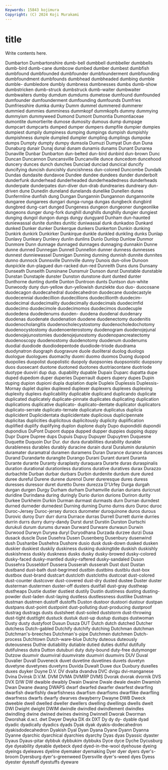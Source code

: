 ```yaml
---
Keywords: 15843 kojimura
Copyright: (C) 2024 Koji Murakami
---
```


# title

Write contents here.



Dumbarton Dumbartonshire
dumb-bell dumbbell dumbbeller dumbbells dumb-bird dumb-cane dumbcow dumbed dumber dumbest
dumbfish dumbfound dumbfounded dumbfounder dumbfounderment dumbfounding dumbfoundment dumbfounds dumbhead dumbheaded
dumbing dumble dumble- dumbledore dumbly dumbness dumbnesses dumbs dumb-show dumbstricken
dumb-struck dumbstruck dumb-waiter dumbwaiter dumbwaiters dumby dumdum dumdums dumetose dumfound
dumfounded dumfounder dumfounderment dumfounding dumfounds Dumfries Dumfriesshire dumka dumky Dumm
dummel dummered dummerer dummied dummies dumminess dummkopf dummkopfs dummy dummying
dummyism dummyweed Dumond Dumont Dumontia Dumontiaceae dumontite dumortierite dumose dumosity
dumous dump dumpage dumpcart dumpcarts dumped dumper dumpers dumpfile dumpier
dumpies dumpiest dumpily dumpiness dumping dumpings dumpish dumpishly dumpishness dumple
dumpled dumpler dumpling dumplings dumpoke dumps Dumpty dumpty dumpy dumsola
Dumuzi Dumyat Dun dun Duna Dunaburg dunair Dunaj dunal dunam
dunamis dunams Dunant Dunarea Dunaville Dunbar Dunbarton dun-belted dun-bird dunbird
dun-brown Dunc Duncan Duncannon Duncansville Duncanville dunce duncedom duncehood duncery
dunces dunch dunches Dunciad dunciad duncical duncify duncifying duncish duncishly
duncishness dun-colored Duncombe Dundalk Dundas dundasite dundavoe Dundee dundee dundees
dunder dunderbolt dunderfunk dunderhead dunderheaded dunderheadedness dunderheads dunderpate dunderpates dun-diver
dun-drab dundrearies dundreary dun-driven dune Dunedin duneland dunelands dunelike Dunellen
dunes Dunfermline dunfish dung Dungan Dungannin Dungannon dungannonite dungaree dungarees
dungari dunga-runga dungas dungbeck dungbird dungbred dung-cart dunged Dungeness dungeon
dungeoner dungeonlike dungeons dunger dung-fork dunghill dunghills dunghilly dungier dungiest
dunging dungol dungon dungs dungy dungyard Dunham dun-haunted duniewassal dunite
dunites dunitic duniwassal dunk dunkadoo Dunkard dunked Dunker dunker Dunkerque
dunkers Dunkerton Dunkin dunking Dunkirk dunkirk Dunkirker Dunkirque dunkle dunkled
dunkling dunks Dunlap Dunlavy Dunleary Dunlevy dunlin dunlins Dunlo Dunlop
Dunlow Dunmor Dunmore Dunn dunnage dunnaged dunnages dunnaging dunnakin Dunne
dunne dunned Dunnegan Dunnell Dunnellon dunner dunness dunnesses dunnest dunniewassel
Dunnigan Dunning dunning dunnish dunnite dunnites dunno dunnock Dunnsville Dunnville
dunny Dunois dun-olive Dunoon dunpickle dun-plagued dun-racked dun-red Dunreith Duns
duns Dunsany Dunseath Dunseith Dunsinane Dunsmuir Dunson dunst Dunstable dunstable
Dunstan Dunstaple dunster Dunston dunstone dunt dunted dunter Dunthorne dunting
duntle Dunton Duntroon dunts Duntson dun-white Dunwoody duny dun-yellow dun-yellowish
dunziekte duo duo- duocosane duodecagon duodecahedral duodecahedron duodecane duodecastyle duodecennial
duodecillion duodecillions duodecillionth duodecim- duodecimal duodecimality duodecimally duodecimals duodecimfid duodecimo
duodecimole duodecimomos duodecimos duodecuple duodedena duodedenums duoden- duodena duodenal duodenary
duodenas duodenate duodenation duodene duodenectomy duodenitis duodenocholangitis duodenocholecystostomy duodenocholedochotomy duodenocystostomy
duodenoenterostomy duodenogram duodenojejunal duodenojejunostomies duodenojejunostomy duodenopancreatectomy duodenoscopy duodenostomy duodenotomy duodenum
duodenums duodial duodiode duodiodepentode duodiode-triode duodrama duodynatron duograph duogravure duole
duoliteral duolog duologs duologue duologues duomachy duomi duomo duomos Duong
duopod duopolies duopolist duopolistic duopoly duopsonies duopsonistic duopsony duos duosecant
duotone duotoned duotones duotriacontane duotriode duotype duoviri dup dup. dupability
dupable Dupaix Duparc dupatta dupe duped dupedom duper duperies Duperrault
dupers dupery dupes Dupin duping dupion dupioni dupla duplation duple
Dupleix Duplessis Duplessis-Mornay duplet duplex duplexed duplexer duplexers duplexes duplexing
duplexity duplexs duplicability duplicable duplicand duplicando duplicate duplicated duplicately duplicate-pinnate
duplicates duplicating duplication duplications duplicative duplicato- duplicato-dentate duplicator duplicators duplicato-serrate
duplicato-ternate duplicature duplicatus duplicia duplicident Duplicidentata duplicidentate duplicious duplicipennate duplicitas
duplicities duplicitous duplicitously duplicity duplification duplified duplify duplifying duplon duplone
duply Dupo dupondidii dupondii dupondius DuPont Dupont duppa dupped dupper
duppies dupping duppy Dupr Dupre Dupree dups Dupuis Dupuy Dupuyer
Dupuytren Duquesne Duquette Duquoin Dur Dur. dur dura durabilities durability
durable durableness durables durably duracine durain dural Duralumin duralumin duramater
duramatral duramen duramens Duran Durance durance durances Durand Durandarte durangite
Durango Durani Durant durant Duranta Durante durante Duranty duraplasty duraquara
Durarte duras duraspinalis duration durational durationless durations durative duratives durax
Durazzo durbachite Durban durbar durbars Durbin durdenite durdum dure dured
duree dureful Durene durene durenol Durer dureresque dures duress duresses
duressor duret duretto Durex durezza D'Urfey Durga durgah durgan durgen
Durgy Durham durham Durhamville durian durians duricrust duridine Durindana during
duringly Durio durion durions Duriron durity Durkee Durkheim Durkin Durman
durmast durmasts durn Durnan durndest durned durneder durnedest Durning durning
Durno durns duro Duroc duroc Duroc-Jersey Duroc-jersey durocs durometer duroquinone
duros durous Durovic duroy Durr durr durra Durrace durras Durrell
Durrett durrie durries durrin durrs durry durry-dandy Durst durst Durstin
Durston Durtschi durukuli durum durums durwan Durward Durware durwaun Durwin
Durwood Durwyn Duryea duryl Duryodhana Durzada durzee durzi Dusa dusack
duscle Duse Dusehra Dusen Dusenberg Dusenbury dusenwind dush Dushanbe Dushehra
Dushore dusio dusk dusk-down dusked dusken duskier duskiest duskily duskiness
dusking duskingtide duskish duskishly duskishness duskly duskness dusks dusky dusky-browed
dusky-colored dusky-faced dusky-mantled dusky-raftered dusky-sandaled Duson Dussehra Dusseldorf Dussera Dusserah
dusserah Dust dust Dustan dustband dust-bath dust-begrimed dustbin dustbins dustblu
dust-box dustbox dust-brand dustcart dustcloth dustcloths dustcoat dust-colored dust-counter dustcover
dust-covered dust-dry dusted dustee Duster duster dusterman dustermen duster-off dusters
dustfall dust-gray dustheap dustheaps Dustie dustier dustiest dustily Dustin dustiness
dusting dusting-powder dust-laden dust-laying dustless dustlessness dustlike Dustman dustman dustmen
dustoff dustoffs Duston dustoor dustoori dustour dustpan dustpans dust-point dustpoint
dust-polluting dust-producing dustproof dustrag dustrags dusts dustsheet dust-soiled duststorm dust-throwing
dust-tight dusttight dustuck dustuk dust-up dustup dustups dustwoman Dusty dusty
dustyfoot Dusun Dusza DUT Dutch dutch dutched Dutcher dutchess Dutch-gabled
Dutchify dutchify dutching Dutchman dutchman Dutchman's-breeches Dutchman's-pipe Dutchmen dutchmen Dutch-process
Dutchtown Dutch-ware-blue Dutchy duteous duteously duteousness Duthie dutiability dutiable dutied
duties dutiful dutifully dutifulness dutra Dutton dutuburi duty duty-bound duty-free
dutymonger Dutzow duumvir duumviral duumvirate duumviri duumvirs DUV Duval Duvalier
Duvall Duveneck duvet duvetine duvetines duvets duvetyn duvetyne duvetynes duvetyns
Duvida Duwalt Duwe dux Duxbury duxelles duxes duyker Duyne D.V.
DV dvaita dvandva DVC dvigu dvi-manganese Dvina Dvinsk D.V.M. DVM
DVMA DVMRP DVMS Dvorak dvorak dvornik DVS DVX D/W DW
dwaible dwaibly Dwain Dwaine Dwale dwale dwalm Dwamish Dwan Dwane
dwang DWAPS dwarf dwarfed dwarfer dwarfest dwarfing dwarfish dwarfishly dwarfishness
dwarfism dwarfisms dwarflike dwarfling dwarfness dwarfs dwarfy dwarves dwayberry Dwayne
DWB Dweck dweeble dwell dwelled dweller dwellers dwelling dwellings dwells
dwelt DWI Dwight dwight DWIM dwindle dwindled dwindlement dwindles dwindling
dwine dwined dwines dwining Dwinnell Dworak Dworman Dworshak d.w.t. dwt
Dwyer Dwyka DX dx DXT Dy dy dy- dyable dyad
dyadic dyadically dyadics dyads Dyak dyak dyakis-dodecahedron dyakisdodecahedron Dyakish Dyal
Dyan Dyana Dyane Dyann Dyanna Dyanne dyarchic dyarchical dyarchies dyarchy
Dyas dyas Dyassic dyaster Dyaus Dyaus-pitar dybbuk dybbukim dybbuks Dyce
dyce Dyche Dycusburg dye dyeability dyeable dyebeck dyed dyed-in-the-wool dyehouse
dyeing dyeings dyeleaves dyeline dyemaker dyemaking Dyer dyer dyers dyer's-broom
Dyersburg dyer's-greenweed Dyersville dyer's-weed dyes Dyess dyester dyestuff dyestuffs dyeware
